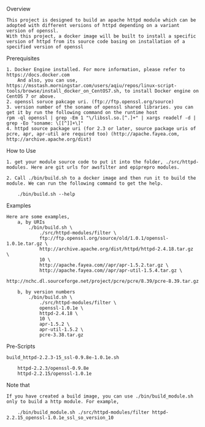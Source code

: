 Overview

	This project is designed to build an apache httpd module which can be adopted with different versions of httpd depending on a variant version of openssl.
	With this project, a docker image will be built to install a specific version of httpd from its source code basing on installation of a specified version of openssl

Prerequisites

	1. Docker Engine installed. For more information, please refer to https://docs.docker.com
		And also, you can use, https://msstash.morningstar.com/users/aqiu/repos/linux-script-tools/browse/install_docker_on_CentOS7.sh, to install Docker engine on CentOS 7 or above.
	2. openssl soruce pakcage uri. (ftp://ftp.openssl.org/source)
	3. version number of the soname of openssl shared libraries. you can get it by run the following command on the runtime host
	rpm -ql openssl | grep -Em 1 "\/libssl.so.[^.]+" | xargs readelf -d | grep -Eo "soname: \[[^]]+\]"
	4. httpd source package uri (for 2.3 or later, source package uris of pcre, apr, apr-util are required too) (http://apache.fayea.com, http://archive.apache.org/dist)

How to Use

	1. get your module source code to put it into the folder, ./src/httpd-modules. Here are git urls for awsfilter and epiprepro modules.

	2. Call ./bin/build.sh to a docker image and then run it to build the module. We can run the following command to get the help.
	
		./bin/build.sh --help	

Examples

	Here are some examples,
		a, by URIs
			./bin/build.sh \
				./src/httpd-modules/filter \
				ftp://ftp.openssl.org/source/old/1.0.1/openssl-1.0.1e.tar.gz \
				http://archive.apache.org/dist/httpd/httpd-2.4.18.tar.gz  \
				10 \
				http://apache.fayea.com//apr/apr-1.5.2.tar.gz \
				http://apache.fayea.com//apr/apr-util-1.5.4.tar.gz \
				http://nchc.dl.sourceforge.net/project/pcre/pcre/8.39/pcre-8.39.tar.gz

		b, by version numbers
		  	./bin/build.sh \
				./src/httpd-modules/filter \
				openssl-1.0.1e \
				httpd-2.4.18 \
				10 \
				apr-1.5.2 \
				apr-util-1.5.2 \
				pcre-3.38.tar.gz
	
Pre-Scripts

	build_httpd-2.2.3-15_ssl-0.9.8e-1.0.1e.sh

		httpd-2.2.3/openssl-0.9.8e
		httpd-2.2.15/openssl-1.0.1e

Note that

	If you have created a build image, you can use ./bin/build_module.sh only to build a http module. For example,

		./bin/build_module.sh ./src/httpd-modules/filter httpd-2.2.15_openssl-1.0.1e_ssl_so_version_10

